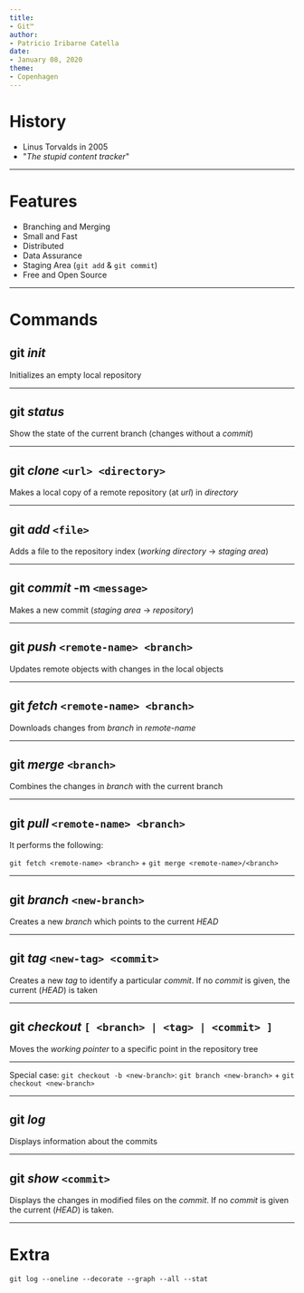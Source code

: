 ```yaml
---
title:
- Git™
author:
- Patricio Iribarne Catella
date:
- January 08, 2020
theme:
- Copenhagen
---
```


# History

- Linus Torvalds in 2005
- "_The stupid content tracker_"

------------------

# Features

- Branching and Merging
- Small and Fast
- Distributed
- Data Assurance
- Staging Area (`git add` & `git commit`)
- Free and Open Source

------------------

# Commands

## git _init_

Initializes an empty local repository

------------------

## git _status_

Show the state of the current branch (changes without a _commit_)

------------------

## git _clone_ `<url> <directory>`

Makes a local copy of a remote repository (at _url_) in _directory_

------------------

## git _add_ `<file>`

Adds a file to the repository index (_working directory_ -> _staging area_)

------------------

## git _commit_ -m `<message>`

Makes a new commit (_staging area_ -> _repository_)

------------------

## git _push_ `<remote-name> <branch>`

Updates remote objects with changes in the local objects

------------------

## git _fetch_ `<remote-name> <branch>`

Downloads changes from _branch_ in _remote-name_

------------------

## git _merge_ `<branch>`

Combines the changes in _branch_ with the current branch

------------------

## git _pull_ `<remote-name> <branch>`

It performs the following:

`git fetch <remote-name> <branch>` + `git merge <remote-name>/<branch>`

------------------

## git _branch_ `<new-branch>`

Creates a new _branch_ which points to the current _HEAD_

------------------

## git _tag_ `<new-tag> <commit>`

Creates a new _tag_ to identify a particular _commit_. If no _commit_ is given, the current (_HEAD_) is taken

------------------

## git _checkout_ `[ <branch> | <tag> | <commit> ]`

Moves the _working pointer_ to a specific point in the repository tree

------------------

Special case: `git checkout -b <new-branch>`: `git branch <new-branch>` + `git checkout <new-branch>`

------------------

## git _log_

Displays information about the commits

------------------

## git _show_ `<commit>`

Displays the changes in modified files on the _commit_. If no _commit_ is given the current (_HEAD_) is taken.

------------------

# Extra

`git log --oneline --decorate --graph --all --stat`

